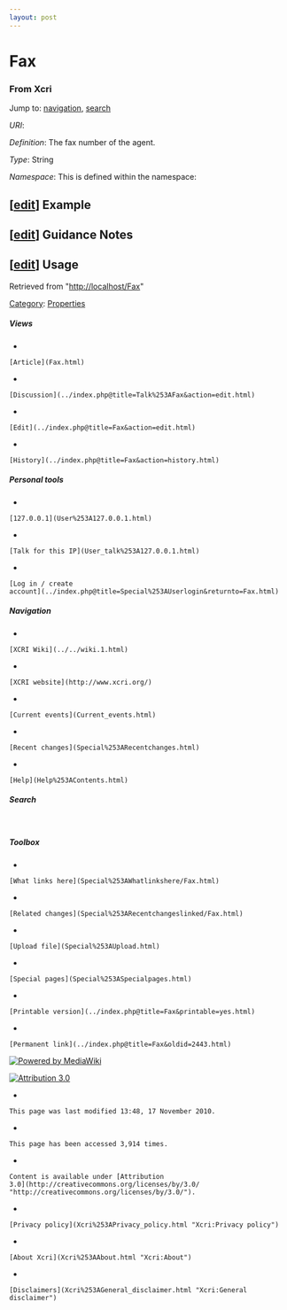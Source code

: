 ```yaml
---
layout: post
---
```








Fax 
===













### From Xcri 







Jump to: [navigation](Fax.html#column-one),
[search](Fax.html#searchInput)



*URI*: 

*Definition*: The fax number of the agent.

*Type*: String

*Namespace*: This is defined within the namespace:



\[[edit](../index.php@title=Fax&action=edit&section=1.html "Edit section: Example")\] Example
---------------------------------------------------------------------------------------------------------------------------------------------------------------


\[[edit](../index.php@title=Fax&action=edit&section=2.html "Edit section: Guidance Notes")\] Guidance Notes
-----------------------------------------------------------------------------------------------------------------------------------------------------------------------------


\[[edit](../index.php@title=Fax&action=edit&section=3.html "Edit section: Usage")\] Usage
-----------------------------------------------------------------------------------------------------------------------------------------------------------



Retrieved from "[http://localhost/Fax](Fax.html)"





[Category](Special%253ACategories.html "Special:Categories"): [Properties](Category%253AProperties.html "Category:Properties")

















##### Views



-   

    

    [Article](Fax.html)
-   

    

    [Discussion](../index.php@title=Talk%253AFax&action=edit.html)
-   

    

    [Edit](../index.php@title=Fax&action=edit.html)
-   

    

    [History](../index.php@title=Fax&action=history.html)







##### Personal tools



-   

    

    [127.0.0.1](User%253A127.0.0.1.html)
-   

    

    [Talk for this IP](User_talk%253A127.0.0.1.html)
-   

    

    [Log in / create
    account](../index.php@title=Special%253AUserlogin&returnto=Fax.html)











[](../../wiki.1.html "XCRI Wiki")





##### Navigation



-   

    

    [XCRI Wiki](../../wiki.1.html)
-   

    

    [XCRI website](http://www.xcri.org/)
-   

    

    [Current events](Current_events.html)
-   

    

    [Recent changes](Special%253ARecentchanges.html)
-   

    

    [Help](Help%253AContents.html)







##### Search





 









##### Toolbox



-   

    

    [What links here](Special%253AWhatlinkshere/Fax.html)
-   

    

    [Related changes](Special%253ARecentchangeslinked/Fax.html)
-   

    

    [Upload file](Special%253AUpload.html)
-   

    

    [Special pages](Special%253ASpecialpages.html)
-   

    

    [Printable version](../index.php@title=Fax&printable=yes.html)
-   

    

    [Permanent link](../index.php@title=Fax&oldid=2443.html)















[![Powered by
MediaWiki](../skins/common/images/poweredby_mediawiki_88x31.png)](http://www.mediawiki.org/)





[![Attribution 3.0
](http://i.creativecommons.org/l/by/3.0/88x31.png)](http://creativecommons.org/licenses/by/3.0/)



-   

    

    This page was last modified 13:48, 17 November 2010.
-   

    

    This page has been accessed 3,914 times.
-   

    

    Content is available under [Attribution
    3.0](http://creativecommons.org/licenses/by/3.0/ "http://creativecommons.org/licenses/by/3.0/").
-   

    

    [Privacy policy](Xcri%253APrivacy_policy.html "Xcri:Privacy policy")
-   

    

    [About Xcri](Xcri%253AAbout.html "Xcri:About")
-   

    

    [Disclaimers](Xcri%253AGeneral_disclaimer.html "Xcri:General disclaimer")




